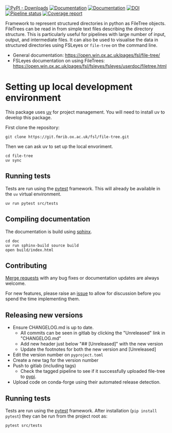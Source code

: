 [![PyPI - Downloads](https://img.shields.io/pypi/dm/file-tree)](https://pypi.org/project/file-tree/)
[![Documentation](https://img.shields.io/badge/Documentation-file--tree-blue)](https://open.win.ox.ac.uk/pages/fsl/file-tree/)
[![Documentation](https://img.shields.io/badge/Documentation-fsleyes-blue)](https://open.win.ox.ac.uk/pages/fsl/fsleyes/fsleyes/userdoc/filetree.html)
[![DOI](https://zenodo.org/badge/DOI/10.5281/zenodo.6576809.svg)](https://doi.org/10.5281/zenodo.6576809)
[![Pipeline status](https://git.fmrib.ox.ac.uk/fsl/file-tree/badges/master/pipeline.svg)](https://git.fmrib.ox.ac.uk/fsl/file-tree/-/pipelines)
[![Coverage report](https://git.fmrib.ox.ac.uk/fsl/file-tree/badges/master/coverage.svg)](https://open.win.ox.ac.uk/pages/fsl/file-tree/htmlcov)

Framework to represent structured directories in python as FileTree objects. FileTrees can be read in from simple text files describing the directory structure. This is particularly useful for pipelines with large number of input, output, and intermediate files. It can also be used to visualise the data in structured directories using FSLeyes or `file-tree` on the command line.

- General documentation: https://open.win.ox.ac.uk/pages/fsl/file-tree/
- FSLeyes documentation on using FileTrees: https://open.win.ox.ac.uk/pages/fsl/fsleyes/fsleyes/userdoc/filetree.html 

# Setting up local development environment
This package uses [uv](https://docs.astral.sh/uv/) for project management.
You will need to install uv to develop this package.

First clone the repository:
```shell
git clone https://git.fmrib.ox.ac.uk/fsl/file-tree.git
```

Then we can ask uv to set up the local envoriment.
```shell
cd file-tree
uv sync
```

## Running tests
Tests are run using the [pytest](https://docs.pytest.org) framework.
This will already be available in the `uv` virtual environment.
```shell
uv run pytest src/tests
```

## Compiling documentation
The documentation is build using [sphinx](https://www.sphinx-doc.org/en/master/).
```shell
cd doc
uv run sphinx-build source build
open build/index.html
```

## Contributing
[Merge requests](https://git.fmrib.ox.ac.uk/fsl/file-tree/-/merge_requests) with any bug fixes or documentation updates are always welcome. 

For new features, please raise an [issue](https://git.fmrib.ox.ac.uk/fsl/file-tree/-/issues) to allow for discussion before you spend the time implementing them.

## Releasing new versions
- Ensure CHANGELOG.md is up to date.
    - All commits can be seen in gitlab by clicking the "Unreleased" link in "CHANGELOG.md"
    - Add new header just below "## [Unreleased]" with the new version
    - Update the footnotes for both the new version and [Unreleased]
- Edit the version number on `pyproject.toml`
- Create a new tag for the version number
- Push to gitlab (including tags)
    - Check the tagged pipeline to see if it successfully uploaded file-tree to [pypi](https://pypi.org/project/file-tree/).
- Upload code on conda-forge using their automated release detection.

## Running tests
Tests are run using the [pytest](https://docs.pytest.org) framework. After installation (`pip install pytest`) they can be run from the project root as:
```shell
pytest src/tests
```